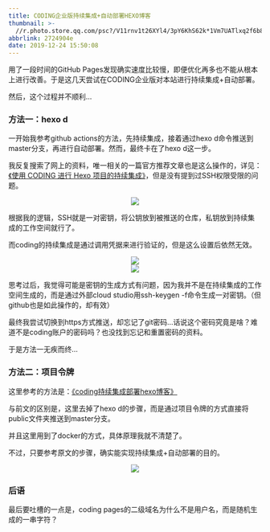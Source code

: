 ```yaml
---
title: CODING企业版持续集成+自动部署HEXO博客
thumbnail: >-
  //r.photo.store.qq.com/psc?/V11rnv1t26XYl4/3pY6KhS62k*1Vm7UATlxq2f6b84kJpYGSrSKf2TeSRkOI82iwbONeIhtFihbX42tu4jtF5UBmVGGLEFtdR6OjPrPJjxB6rUWFlO70raP3qE!/anull&bo=sATmAbAE5gERCT4!&rf=photolist&t=5/r/_yake_qzoneimgout.png
abbrlink: 2724904e
date: 2019-12-24 15:50:08
---
```


用了一段时间的GitHub Pages发现确实速度比较慢，即便优化再多也不能从根本上进行改善。于是这几天尝试在CODING企业版对本站进行持续集成+自动部署。

然后，这个过程并不顺利...

<!--more-->

### 方法一：hexo d

一开始我参考github actions的方法，先持续集成，接着通过hexo d命令推送到master分支，再进行自动部署。然而，最终卡在了hexo d这一步。

我反复搜索了网上的资料，唯一相关的一篇官方推荐文章也是这么操作的，详见：[《使用 CODING 进行 Hexo 项目的持续集成》](https://blog.coding.net/blog/Hexo)，但是没有提到过SSH权限受限的问题。

<div align=center><img src="//r.photo.store.qq.com/psc?/V11rnv1t2fVV1f/3pY6KhS62k*1Vm7UATlxq75*WwyFfc2cA8jrVi7eo6BS7j.ePW9uN4d9nb6SxZIxaK82LWy90tt58mxiicI5heo7WumtZERstzHqC*B0Tx4!/anull&bo=dQIOAXUCDgEDCSw!&rf=photolist&t=5/r/_yake_qzoneimgout.png"/></div>

根据我的逻辑，SSH就是一对密钥，将公钥放到被推送的仓库，私钥放到持续集成的工作空间就行了。

而coding的持续集成是通过调用凭据来进行验证的，但是这么设置后依然无效。

<div align=center><img src="//r.photo.store.qq.com/psc?/V11rnv1t2fVV1f/3pY6KhS62k*1Vm7UATlxq7m*O9IqBm8uqcci2dNR9cJyiTHNg7gZwgjMyZYeWBaTwp.BAhINh8641rc94X5K6cpfTJWhqSgsbUBEC5lyXyw!/anull&bo=3gXXAd4F1wEDCSw!&rf=photolist&t=5/r/_yake_qzoneimgout.png"/></div>

<div align=center><img src="//r.photo.store.qq.com/psc?/V11rnv1t2fVV1f/3pY6KhS62k*1Vm7UATlxq89B7b938ShkpxIZFvDr3a*tGHuTh6tMBAbbkt5kTThNbOSHx19EnFB59l7eheASTDj4i8AJdX.S9c1iXHgPv7w!/anull&bo=8wWQAfMFkAEDCSw!&rf=photolist&t=5/r/_yake_qzoneimgout.png"/></div>

思考过后，我觉得可能是密钥的生成方式有问题，因为我并不是在持续集成的工作空间生成的，而是通过外部cloud studio用ssh-keygen -f命令生成一对密钥。（但github也是如此操作的，却有效）

最终我尝试切换到https方式推送，却忘记了git密码...话说这个密码究竟是啥？难道不是coding账户的密码吗？也没找到忘记和重置密码的资料。

于是方法一无疾而终...

### 方法二：项目令牌

这里参考的方法是：[《coding持续集成部署hexo博客》](https://nobige.cn/post/20191007-coding_chi_xu_ji_cheng_bu_shu_hexo_bo_ke/)

与前文的区别是，这里去掉了hexo d的步骤，而是通过项目令牌的方式直接将public文件夹推送到master分支。

并且这里用到了docker的方式，具体原理我就不清楚了。

不过，只要参考原文的步骤，确实能实现持续集成+自动部署的目的。

<div align=center><img src="//r.photo.store.qq.com/psc?/V11rnv1t2fVV1f/3pY6KhS62k*1Vm7UATlxq0TWI4y.e5MAAh1eN*zxjPLp9Hs7J8o6*8NsrawSJ1L2k8.1Arf8XAItQYBVfhjLgNve1GeDafW02.M3SWF7n4E!/anull&bo=KQMSAikDEgIDCSw!&rf=photolist&t=5/r/_yake_qzoneimgout.png"/></div>

### 后语

最后要吐槽的一点是，coding pages的二级域名为什么不是用户名，而是随机生成的一串字符？
